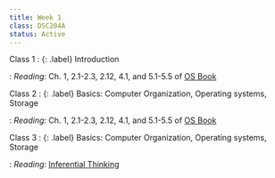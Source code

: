 ```yaml
---
title: Week 1
class: DSC204A
status: Active
---
```


Class 1
: {: .label} Introduction
  <!--: [Slides](assets/slides/1_Logistics.pdf) &#8226; [Recording](https://podcast.ucsd.edu/watch/wi24/dsc204a_a00) -->
: *Reading:* Ch. 1, 2.1-2.3, 2.12, 4.1, and 5.1-5.5 of [OS Book](https://pages.cs.wisc.edu/~remzi/OSTEP/)

Class 2
: {: .label} Basics: Computer Organization, Operating systems, Storage
  <!-- : [Slides](assets/slides/2_Data_representation.pdf) &#8226; [Recording](https://podcast.ucsd.edu/watch/wi24/dsc204a_a00/2) &#8226; [Scribe Notes](assets/scribe_notes/Jan_10_scribe_note.pdf) -->
: *Reading:* Ch. 1, 2.1-2.3, 2.12, 4.1, and 5.1-5.5 of [OS Book](https://pages.cs.wisc.edu/~remzi/OSTEP/)
  <!-- : **Homework**{: .label .label-homework} Homework 01 (Due 1/24) -->

Class 3
: {: .label} Basics: Computer Organization, Operating systems, Storage
  <!--  : [Slides](assets/slides/3_storage.pdf) &#8226; [Recording](https://podcast.ucsd.edu/watch/wi24/dsc204a_a00/3) &#8226; [Scribe Notes](assets/scribe_notes/Jan_12_scribe_note.pdf) -->
: *Reading:* [Inferential Thinking](https://inferentialthinking.com/chapters/02/causality-and-experiments.html)
  <!--: **Homework**{: .label .label-homework} Homework 01 (Due 1/24) -->
